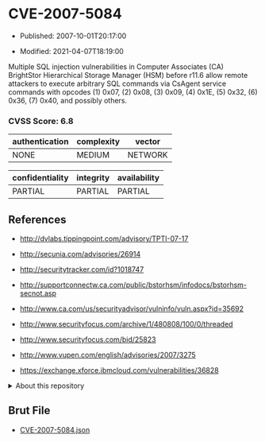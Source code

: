 # CVE-2007-5084

- Published: 2007-10-01T20:17:00

- Modified: 2021-04-07T18:19:00

Multiple SQL injection vulnerabilities in Computer Associates (CA) BrightStor Hierarchical Storage Manager (HSM) before r11.6 allow remote attackers to execute arbitrary SQL commands via CsAgent service commands with opcodes (1) 0x07, (2) 0x08, (3) 0x09, (4) 0x1E, (5) 0x32, (6) 0x36, (7) 0x40, and possibly others.

### CVSS Score: **6.8**

| authentication | complexity | vector |
| --- | --- | --- |
| NONE | MEDIUM | NETWORK |

| confidentiality | integrity | availability |
| --- | --- | --- |
| PARTIAL | PARTIAL | PARTIAL |

## References

* http://dvlabs.tippingpoint.com/advisory/TPTI-07-17

* http://secunia.com/advisories/26914

* http://securitytracker.com/id?1018747

* http://supportconnectw.ca.com/public/bstorhsm/infodocs/bstorhsm-secnot.asp

* http://www.ca.com/us/securityadvisor/vulninfo/vuln.aspx?id=35692

* http://www.securityfocus.com/archive/1/480808/100/0/threaded

* http://www.securityfocus.com/bid/25823

* http://www.vupen.com/english/advisories/2007/3275

* https://exchange.xforce.ibmcloud.com/vulnerabilities/36828

<details>
<summary>About this repository</summary> 

  This repository is part of the project [Live Hack CVE](https://github.com/Live-Hack-CVE). Main website can be found [www.live-hack.org](https://www.live-hack.org) 
  
  Made by [Sn0wAlice](https://github.com/Sn0wAlice) for the people that care about security and need to have a feed of the latest CVEs. Hope you enjoy it, don't forget to star the repo and follow me on [Twitter](https://twitter.com/Sn0wAlice) and [Github](https://github.com/Sn0wAlice). And that is my [personnal website](https://www.alice-snow.me/)

  - [Home Page](https://github.com/Live-Hack-CVE)
  - [Framework](https://github.com/Live-Hack-CVE/cve-framework)
  - [CVE database](https://github.com/Live-Hack-CVE/full_database)
  - [Changelog](https://github.com/Live-Hack-CVE/Changelog)
</details>

## Brut File

* [CVE-2007-5084.json](https://raw.githubusercontent.com/Live-Hack-CVE/full_database/main/cves/2007/CVE-2007-5084.json)

